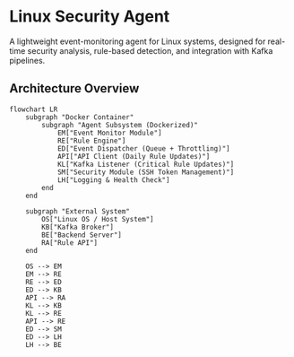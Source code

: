 # Linux Security Agent

A lightweight event-monitoring agent for Linux systems, designed for real-time security analysis, rule-based detection, and integration with Kafka pipelines.


## Architecture Overview

```mermaid
flowchart LR
    subgraph "Docker Container"
        subgraph "Agent Subsystem (Dockerized)"
            EM["Event Monitor Module"]
            RE["Rule Engine"]
            ED["Event Dispatcher (Queue + Throttling)"]
            API["API Client (Daily Rule Updates)"]
            KL["Kafka Listener (Critical Rule Updates)"]
            SM["Security Module (SSH Token Management)"]
            LH["Logging & Health Check"]
        end
    end

    subgraph "External System"
        OS["Linux OS / Host System"]
        KB["Kafka Broker"]
        BE["Backend Server"]
        RA["Rule API"]
    end

    OS --> EM
    EM --> RE
    RE --> ED
    ED --> KB
    API --> RA
    KL --> KB
    KL --> RE
    API --> RE
    ED --> SM
    ED --> LH
    LH --> BE
```